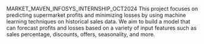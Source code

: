 MARKET_MAVEN_INFOSYS_INTERNSHIP_OCT2024
This project focuses on predicting supermarket profits and minimizing losses by using machine learning techniques on historical sales data. We aim to build a model that can forecast profits and losses based on a variety of input features such as sales percentage, discounts, offers, seasonality, and more.
